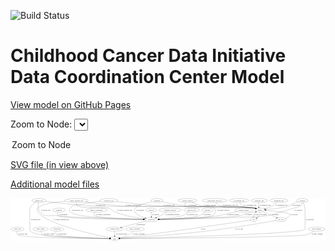 <link rel='stylesheet' href="assets/style.css">
<link rel='stylesheet' href="https://unpkg.com/leaflet@1.5.1/dist/leaflet.css" integrity="sha512-xwE/Az9zrjBIphAcBb3F6JVqxf46+CDLwfLMHloNu6KEQCAWi6HcDUbeOfBIptF7tcCzusKFjFw2yuvEpDL9wQ==" crossorigin="">
<script type="text/javascript" src="https://code.jquery.com/jquery-3.2.1.min.js"></script>
<script type="text/javascript"  src="https://unpkg.com/leaflet@1.5.1/dist/leaflet.js"></script>
<script type="text/javascript" src="assets/actions.js"></script>

![Build Status](https://github.com/CBIIT/ccdi-dcc-model/actions/workflows/model-test-and-deploy.yml/badge.svg)

# Childhood Cancer Data Initiative Data Coordination Center Model

[View model on GitHub Pages](https://cbiit.github.io/ccdi-dcc-model/)



Zoom to Node: <select id="node_select">
  <option value="">Zoom to Node</option>
</select>
<div id="model"></div>

<p>
<a href="./model-desc/ccdi-dcc-model.svg">SVG file (in view above)</a>
<p>
<a href="./model-desc">Additional model files</a>
<div id='graph' style='display:off;'>
<svg width="2872pt" height="392pt"
 viewBox="0.00 0.00 2872.14 392.00" xmlns="http://www.w3.org/2000/svg" xmlns:xlink="http://www.w3.org/1999/xlink">
<g id="graph0" class="graph" transform="scale(1 1) rotate(0) translate(4 388)">
<title>Perl</title>
<polygon fill="#ffffff" stroke="transparent" points="-4,4 -4,-388 2868.1378,-388 2868.1378,4 -4,4"/>
<!-- study_arm -->
<g id="node1" class="node">
<title>study_arm</title>
<ellipse fill="none" stroke="#000000" cx="59.7947" cy="-105" rx="59.5901" ry="18"/>
<text text-anchor="middle" x="59.7947" y="-101.3" font-family="Times,serif" font-size="14.00" fill="#000000">study_arm</text>
</g>
<!-- study -->
<g id="node19" class="node">
<title>study</title>
<ellipse fill="none" stroke="#000000" cx="945.7947" cy="-18" rx="36.2938" ry="18"/>
<text text-anchor="middle" x="945.7947" y="-14.3" font-family="Times,serif" font-size="14.00" fill="#000000">study</text>
</g>
<!-- study_arm&#45;&gt;study -->
<g id="edge14" class="edge">
<title>study_arm&#45;&gt;study</title>
<path fill="none" stroke="#000000" d="M54.5148,-86.5738C52.606,-75.6508 52.6163,-62.3524 60.7947,-54 90.3297,-23.8366 720.5566,-18.9318 899.058,-18.147"/>
<polygon fill="#000000" stroke="#000000" points="899.1941,-21.6465 909.1794,-18.1048 899.1649,-14.6466 899.1941,-21.6465"/>
<text text-anchor="middle" x="109.2947" y="-57.8" font-family="Times,serif" font-size="14.00" fill="#000000">of_study_arm</text>
</g>
<!-- exposure -->
<g id="node2" class="node">
<title>exposure</title>
<ellipse fill="none" stroke="#000000" cx="1791.7947" cy="-279" rx="53.0913" ry="18"/>
<text text-anchor="middle" x="1791.7947" y="-275.3" font-family="Times,serif" font-size="14.00" fill="#000000">exposure</text>
</g>
<!-- participant -->
<g id="node11" class="node">
<title>participant</title>
<ellipse fill="none" stroke="#000000" cx="1279.7947" cy="-192" rx="62.2891" ry="18"/>
<text text-anchor="middle" x="1279.7947" y="-188.3" font-family="Times,serif" font-size="14.00" fill="#000000">participant</text>
</g>
<!-- exposure&#45;&gt;participant -->
<g id="edge1" class="edge">
<title>exposure&#45;&gt;participant</title>
<path fill="none" stroke="#000000" d="M1772.6738,-262.1017C1758.1456,-250.3309 1737.0914,-235.4546 1715.7947,-228 1650.6882,-205.2103 1458.4732,-196.637 1352.3023,-193.5792"/>
<polygon fill="#000000" stroke="#000000" points="1352.3973,-190.0806 1342.3035,-193.3002 1352.202,-197.0779 1352.3973,-190.0806"/>
<text text-anchor="middle" x="1789.2947" y="-231.8" font-family="Times,serif" font-size="14.00" fill="#000000">of_exposure</text>
</g>
<!-- medical_history -->
<g id="node3" class="node">
<title>medical_history</title>
<ellipse fill="none" stroke="#000000" cx="2123.7947" cy="-279" rx="85.2851" ry="18"/>
<text text-anchor="middle" x="2123.7947" y="-275.3" font-family="Times,serif" font-size="14.00" fill="#000000">medical_history</text>
</g>
<!-- medical_history&#45;&gt;participant -->
<g id="edge21" class="edge">
<title>medical_history&#45;&gt;participant</title>
<path fill="none" stroke="#000000" d="M2064.1672,-266.0719C2033.0436,-259.2831 1994.3473,-250.779 1959.7947,-243 1930.8705,-236.4882 1924.1418,-232.2145 1894.7947,-228 1791.9637,-213.2325 1491.0554,-200.1471 1351.9028,-194.6947"/>
<polygon fill="#000000" stroke="#000000" points="1351.8941,-191.1918 1341.7654,-194.2998 1351.6216,-198.1865 1351.8941,-191.1918"/>
<text text-anchor="middle" x="2027.7947" y="-231.8" font-family="Times,serif" font-size="14.00" fill="#000000">of_medical_history</text>
</g>
<!-- consent_group -->
<g id="node4" class="node">
<title>consent_group</title>
<ellipse fill="none" stroke="#000000" cx="945.7947" cy="-105" rx="79.0865" ry="18"/>
<text text-anchor="middle" x="945.7947" y="-101.3" font-family="Times,serif" font-size="14.00" fill="#000000">consent_group</text>
</g>
<!-- consent_group&#45;&gt;study -->
<g id="edge15" class="edge">
<title>consent_group&#45;&gt;study</title>
<path fill="none" stroke="#000000" d="M945.7947,-86.9735C945.7947,-75.1918 945.7947,-59.5607 945.7947,-46.1581"/>
<polygon fill="#000000" stroke="#000000" points="949.2948,-46.0033 945.7947,-36.0034 942.2948,-46.0034 949.2948,-46.0033"/>
<text text-anchor="middle" x="1009.2947" y="-57.8" font-family="Times,serif" font-size="14.00" fill="#000000">of_consent_group</text>
</g>
<!-- diagnosis -->
<g id="node5" class="node">
<title>diagnosis</title>
<ellipse fill="none" stroke="#000000" cx="1332.7947" cy="-366" rx="54.6905" ry="18"/>
<text text-anchor="middle" x="1332.7947" y="-362.3" font-family="Times,serif" font-size="14.00" fill="#000000">diagnosis</text>
</g>
<!-- diagnosis&#45;&gt;participant -->
<g id="edge19" class="edge">
<title>diagnosis&#45;&gt;participant</title>
<path fill="none" stroke="#000000" d="M1286.1433,-356.3384C1233.1771,-344.3115 1151.7636,-322.2488 1133.7947,-297 1104.3966,-255.6915 1171.0453,-224.5393 1223.7166,-207.2805"/>
<polygon fill="#000000" stroke="#000000" points="1224.8892,-210.5805 1233.3625,-204.2203 1222.7723,-203.9083 1224.8892,-210.5805"/>
<text text-anchor="middle" x="1178.2947" y="-275.3" font-family="Times,serif" font-size="14.00" fill="#000000">of_diagnosis</text>
</g>
<!-- sample -->
<g id="node24" class="node">
<title>sample</title>
<ellipse fill="none" stroke="#000000" cx="2270.7947" cy="-279" rx="44.393" ry="18"/>
<text text-anchor="middle" x="2270.7947" y="-275.3" font-family="Times,serif" font-size="14.00" fill="#000000">sample</text>
</g>
<!-- diagnosis&#45;&gt;sample -->
<g id="edge20" class="edge">
<title>diagnosis&#45;&gt;sample</title>
<path fill="none" stroke="#000000" d="M1377.9151,-355.5776C1432.8313,-343.3982 1528.5497,-323.7938 1611.7947,-315 1745.7753,-300.8467 2085.2104,-320.9274 2217.7947,-297 2221.5034,-296.3307 2225.3047,-295.4511 2229.0855,-294.4403"/>
<polygon fill="#000000" stroke="#000000" points="2230.374,-297.709 2238.9678,-291.5124 2228.3855,-290.9974 2230.374,-297.709"/>
<text text-anchor="middle" x="1656.2947" y="-318.8" font-family="Times,serif" font-size="14.00" fill="#000000">of_diagnosis</text>
</g>
<!-- treatment -->
<g id="node6" class="node">
<title>treatment</title>
<ellipse fill="none" stroke="#000000" cx="437.7947" cy="-279" rx="57.6901" ry="18"/>
<text text-anchor="middle" x="437.7947" y="-275.3" font-family="Times,serif" font-size="14.00" fill="#000000">treatment</text>
</g>
<!-- treatment&#45;&gt;participant -->
<g id="edge34" class="edge">
<title>treatment&#45;&gt;participant</title>
<path fill="none" stroke="#000000" d="M428.8945,-261.1823C424.8142,-250.2138 422.5078,-236.6457 430.7947,-228 457.4632,-200.1767 1006.4164,-193.7891 1207.1233,-192.3813"/>
<polygon fill="#000000" stroke="#000000" points="1207.296,-195.8803 1217.272,-192.3123 1207.2484,-188.8805 1207.296,-195.8803"/>
<text text-anchor="middle" x="477.7947" y="-231.8" font-family="Times,serif" font-size="14.00" fill="#000000">of_treatment</text>
</g>
<!-- study_admin -->
<g id="node7" class="node">
<title>study_admin</title>
<ellipse fill="none" stroke="#000000" cx="269.7947" cy="-105" rx="70.3881" ry="18"/>
<text text-anchor="middle" x="269.7947" y="-101.3" font-family="Times,serif" font-size="14.00" fill="#000000">study_admin</text>
</g>
<!-- study_admin&#45;&gt;study -->
<g id="edge16" class="edge">
<title>study_admin&#45;&gt;study</title>
<path fill="none" stroke="#000000" d="M273.0368,-86.812C276.0903,-75.3973 281.9006,-61.4707 292.7947,-54 317.7167,-36.9096 752.9058,-23.3446 898.6629,-19.2633"/>
<polygon fill="#000000" stroke="#000000" points="899.152,-22.7511 909.0509,-18.9748 898.9576,-15.7538 899.152,-22.7511"/>
<text text-anchor="middle" x="349.2947" y="-57.8" font-family="Times,serif" font-size="14.00" fill="#000000">of_study_admin</text>
</g>
<!-- publication -->
<g id="node8" class="node">
<title>publication</title>
<ellipse fill="none" stroke="#000000" cx="420.7947" cy="-105" rx="63.0888" ry="18"/>
<text text-anchor="middle" x="420.7947" y="-101.3" font-family="Times,serif" font-size="14.00" fill="#000000">publication</text>
</g>
<!-- publication&#45;&gt;study -->
<g id="edge40" class="edge">
<title>publication&#45;&gt;study</title>
<path fill="none" stroke="#000000" d="M412.2798,-86.7468C408.6061,-75.8888 406.7597,-62.5981 414.7947,-54 431.2284,-36.4145 772.7712,-23.604 899.2365,-19.4475"/>
<polygon fill="#000000" stroke="#000000" points="899.4994,-22.9409 909.3803,-19.1176 899.2718,-15.9446 899.4994,-22.9409"/>
<text text-anchor="middle" x="465.7947" y="-57.8" font-family="Times,serif" font-size="14.00" fill="#000000">of_publication</text>
</g>
<!-- generic_file -->
<g id="node9" class="node">
<title>generic_file</title>
<ellipse fill="none" stroke="#000000" cx="255.7947" cy="-366" rx="65.7887" ry="18"/>
<text text-anchor="middle" x="255.7947" y="-362.3" font-family="Times,serif" font-size="14.00" fill="#000000">generic_file</text>
</g>
<!-- generic_file&#45;&gt;participant -->
<g id="edge31" class="edge">
<title>generic_file&#45;&gt;participant</title>
<path fill="none" stroke="#000000" d="M251.4786,-347.9197C247.1194,-324.7784 243.6942,-284.8377 264.7947,-261 312.0546,-207.6095 351.0445,-236.8581 421.7947,-228 572.8981,-209.0815 1029.2029,-197.4323 1207.3967,-193.4977"/>
<polygon fill="#000000" stroke="#000000" points="1207.5348,-196.9956 1217.4556,-193.2773 1207.3813,-189.9973 1207.5348,-196.9956"/>
<text text-anchor="middle" x="317.7947" y="-275.3" font-family="Times,serif" font-size="14.00" fill="#000000">of_generic_file</text>
</g>
<!-- generic_file&#45;&gt;study -->
<g id="edge32" class="edge">
<title>generic_file&#45;&gt;study</title>
<path fill="none" stroke="#000000" d="M224.9932,-350.0985C201.0196,-335.2752 171.7947,-310.7031 171.7947,-279 171.7947,-279 171.7947,-279 171.7947,-105 171.7947,-70.6637 208.5607,-68.5491 276.7947,-54 395.8587,-28.6128 767.5206,-20.673 899.0721,-18.6219"/>
<polygon fill="#000000" stroke="#000000" points="899.276,-22.1193 909.2217,-18.468 899.1698,-15.1201 899.276,-22.1193"/>
<text text-anchor="middle" x="224.7947" y="-188.3" font-family="Times,serif" font-size="14.00" fill="#000000">of_generic_file</text>
</g>
<!-- generic_file&#45;&gt;sample -->
<g id="edge30" class="edge">
<title>generic_file&#45;&gt;sample</title>
<path fill="none" stroke="#000000" d="M315.4869,-358.293C410.2854,-346.4408 601.1801,-324.1516 763.7947,-315 925.1074,-305.9216 2058.5528,-324.3169 2217.7947,-297 2221.509,-296.3628 2225.3143,-295.5056 2229.0977,-294.5097"/>
<polygon fill="#000000" stroke="#000000" points="2230.3762,-297.7821 2238.9841,-291.6051 2228.403,-291.0659 2230.3762,-297.7821"/>
<text text-anchor="middle" x="816.7947" y="-318.8" font-family="Times,serif" font-size="14.00" fill="#000000">of_generic_file</text>
</g>
<!-- pathology_file -->
<g id="node10" class="node">
<title>pathology_file</title>
<ellipse fill="none" stroke="#000000" cx="2264.7947" cy="-366" rx="76.0865" ry="18"/>
<text text-anchor="middle" x="2264.7947" y="-362.3" font-family="Times,serif" font-size="14.00" fill="#000000">pathology_file</text>
</g>
<!-- pathology_file&#45;&gt;sample -->
<g id="edge35" class="edge">
<title>pathology_file&#45;&gt;sample</title>
<path fill="none" stroke="#000000" d="M2258.9728,-348.0172C2256.5585,-338.2298 2254.7456,-325.9229 2256.7947,-315 2257.3279,-312.1576 2258.0788,-309.2513 2258.9588,-306.3832"/>
<polygon fill="#000000" stroke="#000000" points="2262.2683,-307.5226 2262.32,-296.9279 2255.6727,-305.1779 2262.2683,-307.5226"/>
<text text-anchor="middle" x="2317.7947" y="-318.8" font-family="Times,serif" font-size="14.00" fill="#000000">of_pathology_file</text>
</g>
<!-- participant&#45;&gt;consent_group -->
<g id="edge39" class="edge">
<title>participant&#45;&gt;consent_group</title>
<path fill="none" stroke="#000000" d="M1233.3534,-179.903C1174.6183,-164.6037 1073.2807,-138.2074 1007.9293,-121.1848"/>
<polygon fill="#000000" stroke="#000000" points="1008.7194,-117.7738 998.16,-118.6401 1006.9549,-124.5478 1008.7194,-117.7738"/>
<text text-anchor="middle" x="1183.2947" y="-144.8" font-family="Times,serif" font-size="14.00" fill="#000000">of_participant</text>
</g>
<!-- family_relationship -->
<g id="node12" class="node">
<title>family_relationship</title>
<ellipse fill="none" stroke="#000000" cx="780.7947" cy="-279" rx="100.1823" ry="18"/>
<text text-anchor="middle" x="780.7947" y="-275.3" font-family="Times,serif" font-size="14.00" fill="#000000">family_relationship</text>
</g>
<!-- family_relationship&#45;&gt;participant -->
<g id="edge10" class="edge">
<title>family_relationship&#45;&gt;participant</title>
<path fill="none" stroke="#000000" d="M766.266,-261.0741C759.3905,-250.3393 754.3406,-237.0632 762.7947,-228 777.7257,-211.9932 1068.7857,-199.517 1207.4787,-194.4551"/>
<polygon fill="#000000" stroke="#000000" points="1207.7312,-197.9483 1217.5981,-194.089 1207.4781,-190.9529 1207.7312,-197.9483"/>
<text text-anchor="middle" x="842.2947" y="-231.8" font-family="Times,serif" font-size="14.00" fill="#000000">of_family_relationship</text>
</g>
<!-- clinical_measure_file -->
<g id="node13" class="node">
<title>clinical_measure_file</title>
<ellipse fill="none" stroke="#000000" cx="596.7947" cy="-366" rx="108.5808" ry="18"/>
<text text-anchor="middle" x="596.7947" y="-362.3" font-family="Times,serif" font-size="14.00" fill="#000000">clinical_measure_file</text>
</g>
<!-- clinical_measure_file&#45;&gt;participant -->
<g id="edge6" class="edge">
<title>clinical_measure_file&#45;&gt;participant</title>
<path fill="none" stroke="#000000" d="M596.7805,-347.837C597.8172,-336.5838 601.185,-322.8293 610.7947,-315 634.878,-295.3787 860.1066,-306.1443 889.7947,-297 919.8802,-287.7333 921.4441,-272.3821 950.7947,-261 1037.356,-227.4317 1143.383,-208.9382 1211.2562,-199.7468"/>
<polygon fill="#000000" stroke="#000000" points="1211.9454,-203.1862 1221.3995,-198.404 1211.0267,-196.2467 1211.9454,-203.1862"/>
<text text-anchor="middle" x="1036.7947" y="-275.3" font-family="Times,serif" font-size="14.00" fill="#000000">of_clinical_measure_file</text>
</g>
<!-- clinical_measure_file&#45;&gt;study -->
<g id="edge5" class="edge">
<title>clinical_measure_file&#45;&gt;study</title>
<path fill="none" stroke="#000000" d="M494.251,-359.9535C402.1622,-352.1277 276.8139,-334.7106 245.7947,-297 235.6305,-284.6432 236.5198,-274.0375 245.7947,-261 325.5474,-148.8929 760.7119,-54.4816 901.6925,-26.4594"/>
<polygon fill="#000000" stroke="#000000" points="902.5809,-29.8516 911.7137,-24.4811 901.2252,-22.9841 902.5809,-29.8516"/>
<text text-anchor="middle" x="459.7947" y="-188.3" font-family="Times,serif" font-size="14.00" fill="#000000">of_clinical_measure_file</text>
</g>
<!-- clinical_measure_file&#45;&gt;sample -->
<g id="edge7" class="edge">
<title>clinical_measure_file&#45;&gt;sample</title>
<path fill="none" stroke="#000000" d="M677.5902,-353.9273C764.0247,-341.6015 905.2479,-323.1557 1027.7947,-315 1159.7402,-306.2189 2087.4919,-319.5368 2217.7947,-297 2221.5082,-296.3577 2225.3128,-295.497 2229.0958,-294.4987"/>
<polygon fill="#000000" stroke="#000000" points="2230.3759,-297.7705 2238.9816,-291.5904 2228.4003,-291.055 2230.3759,-297.7705"/>
<text text-anchor="middle" x="1113.7947" y="-318.8" font-family="Times,serif" font-size="14.00" fill="#000000">of_clinical_measure_file</text>
</g>
<!-- study_personnel -->
<g id="node14" class="node">
<title>study_personnel</title>
<ellipse fill="none" stroke="#000000" cx="1129.7947" cy="-105" rx="87.1846" ry="18"/>
<text text-anchor="middle" x="1129.7947" y="-101.3" font-family="Times,serif" font-size="14.00" fill="#000000">study_personnel</text>
</g>
<!-- study_personnel&#45;&gt;study -->
<g id="edge4" class="edge">
<title>study_personnel&#45;&gt;study</title>
<path fill="none" stroke="#000000" d="M1115.2904,-87.056C1105.4922,-76.0371 1091.6681,-62.4603 1076.7947,-54 1050.3701,-38.9691 1017.3467,-29.948 991.0675,-24.6953"/>
<polygon fill="#000000" stroke="#000000" points="991.4651,-21.2087 980.9901,-22.7975 990.1695,-28.0878 991.4651,-21.2087"/>
<text text-anchor="middle" x="1166.2947" y="-57.8" font-family="Times,serif" font-size="14.00" fill="#000000">of_study_personnel</text>
</g>
<!-- laboratory_test -->
<g id="node15" class="node">
<title>laboratory_test</title>
<ellipse fill="none" stroke="#000000" cx="891.7947" cy="-366" rx="81.7856" ry="18"/>
<text text-anchor="middle" x="891.7947" y="-362.3" font-family="Times,serif" font-size="14.00" fill="#000000">laboratory_test</text>
</g>
<!-- laboratory_test&#45;&gt;participant -->
<g id="edge3" class="edge">
<title>laboratory_test&#45;&gt;participant</title>
<path fill="none" stroke="#000000" d="M815.7358,-359.2241C764.4253,-353.6988 695.4546,-344.4114 635.7947,-330 592.3473,-319.5049 566.701,-333.4238 540.7947,-297 531.5211,-283.9615 530.3787,-273.1453 540.7947,-261 583.6873,-210.9862 1029.754,-196.8453 1207.3893,-193.1809"/>
<polygon fill="#000000" stroke="#000000" points="1207.4985,-196.6795 1217.4261,-192.9791 1207.3577,-189.6809 1207.4985,-196.6795"/>
<text text-anchor="middle" x="606.2947" y="-275.3" font-family="Times,serif" font-size="14.00" fill="#000000">of_laboratory_test</text>
</g>
<!-- laboratory_test&#45;&gt;sample -->
<g id="edge2" class="edge">
<title>laboratory_test&#45;&gt;sample</title>
<path fill="none" stroke="#000000" d="M962.3218,-356.7191C1056.5799,-344.7433 1228.9246,-324.3407 1376.7947,-315 1563.3545,-303.2153 2033.6986,-329.4359 2217.7947,-297 2221.5061,-296.3461 2225.3094,-295.4772 2229.0914,-294.4735"/>
<polygon fill="#000000" stroke="#000000" points="2230.3752,-297.744 2238.9757,-291.5568 2228.394,-291.0302 2230.3752,-297.744"/>
<text text-anchor="middle" x="1442.2947" y="-318.8" font-family="Times,serif" font-size="14.00" fill="#000000">of_laboratory_test</text>
</g>
<!-- sequencing_file -->
<g id="node16" class="node">
<title>sequencing_file</title>
<ellipse fill="none" stroke="#000000" cx="2441.7947" cy="-366" rx="83.3857" ry="18"/>
<text text-anchor="middle" x="2441.7947" y="-362.3" font-family="Times,serif" font-size="14.00" fill="#000000">sequencing_file</text>
</g>
<!-- sequencing_file&#45;&gt;sample -->
<g id="edge17" class="edge">
<title>sequencing_file&#45;&gt;sample</title>
<path fill="none" stroke="#000000" d="M2423.5074,-348.2205C2411.5726,-337.4059 2395.2093,-323.9916 2378.7947,-315 2360.1959,-304.812 2338.2154,-296.8401 2318.9553,-291.0163"/>
<polygon fill="#000000" stroke="#000000" points="2319.7434,-287.6005 2309.1637,-288.1663 2317.7871,-294.3216 2319.7434,-287.6005"/>
<text text-anchor="middle" x="2467.2947" y="-318.8" font-family="Times,serif" font-size="14.00" fill="#000000">of_sequencing_file</text>
</g>
<!-- survival -->
<g id="node17" class="node">
<title>survival</title>
<ellipse fill="none" stroke="#000000" cx="1279.7947" cy="-279" rx="48.1917" ry="18"/>
<text text-anchor="middle" x="1279.7947" y="-275.3" font-family="Times,serif" font-size="14.00" fill="#000000">survival</text>
</g>
<!-- survival&#45;&gt;participant -->
<g id="edge24" class="edge">
<title>survival&#45;&gt;participant</title>
<path fill="none" stroke="#000000" d="M1279.7947,-260.9735C1279.7947,-249.1918 1279.7947,-233.5607 1279.7947,-220.1581"/>
<polygon fill="#000000" stroke="#000000" points="1283.2948,-220.0033 1279.7947,-210.0034 1276.2948,-220.0034 1283.2948,-220.0033"/>
<text text-anchor="middle" x="1319.2947" y="-231.8" font-family="Times,serif" font-size="14.00" fill="#000000">of_survival</text>
</g>
<!-- methylation_array_file -->
<g id="node18" class="node">
<title>methylation_array_file</title>
<ellipse fill="none" stroke="#000000" cx="1857.7947" cy="-366" rx="115.8798" ry="18"/>
<text text-anchor="middle" x="1857.7947" y="-362.3" font-family="Times,serif" font-size="14.00" fill="#000000">methylation_array_file</text>
</g>
<!-- methylation_array_file&#45;&gt;sample -->
<g id="edge18" class="edge">
<title>methylation_array_file&#45;&gt;sample</title>
<path fill="none" stroke="#000000" d="M1869.9421,-347.9956C1878.9048,-336.3479 1892.2172,-322.0811 1907.7947,-315 1970.6138,-286.4442 2150.067,-310.2151 2217.7947,-297 2221.4429,-296.2882 2225.1841,-295.3872 2228.909,-294.3695"/>
<polygon fill="#000000" stroke="#000000" points="2230.0795,-297.6727 2238.6564,-291.4528 2228.0727,-290.9665 2230.0795,-297.6727"/>
<text text-anchor="middle" x="1999.2947" y="-318.8" font-family="Times,serif" font-size="14.00" fill="#000000">of_methylation_array_file</text>
</g>
<!-- treatment_response -->
<g id="node20" class="node">
<title>treatment_response</title>
<ellipse fill="none" stroke="#000000" cx="1450.7947" cy="-279" rx="104.7816" ry="18"/>
<text text-anchor="middle" x="1450.7947" y="-275.3" font-family="Times,serif" font-size="14.00" fill="#000000">treatment_response</text>
</g>
<!-- treatment_response&#45;&gt;participant -->
<g id="edge29" class="edge">
<title>treatment_response&#45;&gt;participant</title>
<path fill="none" stroke="#000000" d="M1422.7205,-261.612C1405.6623,-251.3298 1383.2896,-238.3398 1362.7947,-228 1350.9549,-222.0268 1337.8968,-216.0778 1325.7118,-210.7868"/>
<polygon fill="#000000" stroke="#000000" points="1326.7371,-207.4184 1316.1668,-206.6967 1323.9799,-213.8525 1326.7371,-207.4184"/>
<text text-anchor="middle" x="1473.7947" y="-231.8" font-family="Times,serif" font-size="14.00" fill="#000000">of_treatment_response</text>
</g>
<!-- radiology_file -->
<g id="node21" class="node">
<title>radiology_file</title>
<ellipse fill="none" stroke="#000000" cx="1646.7947" cy="-279" rx="73.387" ry="18"/>
<text text-anchor="middle" x="1646.7947" y="-275.3" font-family="Times,serif" font-size="14.00" fill="#000000">radiology_file</text>
</g>
<!-- radiology_file&#45;&gt;participant -->
<g id="edge25" class="edge">
<title>radiology_file&#45;&gt;participant</title>
<path fill="none" stroke="#000000" d="M1623.6212,-261.6977C1607.0039,-250.2104 1583.6106,-235.8494 1560.7947,-228 1523.0604,-215.0183 1420.2614,-204.0296 1350.0433,-197.7232"/>
<polygon fill="#000000" stroke="#000000" points="1350.2012,-194.2236 1339.9312,-196.8271 1349.5832,-201.1962 1350.2012,-194.2236"/>
<text text-anchor="middle" x="1652.7947" y="-231.8" font-family="Times,serif" font-size="14.00" fill="#000000">of_radiology_file</text>
</g>
<!-- genetic_analysis -->
<g id="node22" class="node">
<title>genetic_analysis</title>
<ellipse fill="none" stroke="#000000" cx="1610.7947" cy="-366" rx="87.9851" ry="18"/>
<text text-anchor="middle" x="1610.7947" y="-362.3" font-family="Times,serif" font-size="14.00" fill="#000000">genetic_analysis</text>
</g>
<!-- genetic_analysis&#45;&gt;participant -->
<g id="edge22" class="edge">
<title>genetic_analysis&#45;&gt;participant</title>
<path fill="none" stroke="#000000" d="M1594.7137,-348.1961C1587.0194,-337.5072 1581.1665,-324.2365 1589.7947,-315 1629.9355,-272.0291 1813.6539,-339.9709 1853.7947,-297 1875.3548,-273.9198 1863.2164,-245.3039 1836.7947,-228 1797.2516,-202.1027 1494.4176,-194.7692 1352.6121,-192.7457"/>
<polygon fill="#000000" stroke="#000000" points="1352.3224,-189.2415 1342.2752,-192.6036 1352.2261,-196.2408 1352.3224,-189.2415"/>
<text text-anchor="middle" x="1935.7947" y="-275.3" font-family="Times,serif" font-size="14.00" fill="#000000">of_genetic_analysis</text>
</g>
<!-- genetic_analysis&#45;&gt;sample -->
<g id="edge23" class="edge">
<title>genetic_analysis&#45;&gt;sample</title>
<path fill="none" stroke="#000000" d="M1650.8156,-349.8917C1686.417,-335.6884 1734.2858,-316.948 1743.7947,-315 1950.3241,-272.6911 2010.4841,-335.2981 2217.7947,-297 2221.4498,-296.3248 2225.1959,-295.4495 2228.9241,-294.449"/>
<polygon fill="#000000" stroke="#000000" points="2230.0829,-297.7561 2238.6766,-291.5596 2228.0943,-291.0445 2230.0829,-297.7561"/>
<text text-anchor="middle" x="1813.7947" y="-318.8" font-family="Times,serif" font-size="14.00" fill="#000000">of_genetic_analysis</text>
</g>
<!-- cytogenomic_file -->
<g id="node23" class="node">
<title>cytogenomic_file</title>
<ellipse fill="none" stroke="#000000" cx="2080.7947" cy="-366" rx="89.8845" ry="18"/>
<text text-anchor="middle" x="2080.7947" y="-362.3" font-family="Times,serif" font-size="14.00" fill="#000000">cytogenomic_file</text>
</g>
<!-- cytogenomic_file&#45;&gt;sample -->
<g id="edge33" class="edge">
<title>cytogenomic_file&#45;&gt;sample</title>
<path fill="none" stroke="#000000" d="M2086.1891,-347.8714C2090.4884,-336.6323 2097.6664,-322.8806 2108.7947,-315 2148.8652,-286.6236 2170.1667,-308.9349 2217.7947,-297 2221.1969,-296.1474 2224.6934,-295.1775 2228.1898,-294.1402"/>
<polygon fill="#000000" stroke="#000000" points="2229.4676,-297.4077 2237.9653,-291.08 2227.3763,-290.7274 2229.4676,-297.4077"/>
<text text-anchor="middle" x="2180.2947" y="-318.8" font-family="Times,serif" font-size="14.00" fill="#000000">of_cytogenomic_file</text>
</g>
<!-- sample&#45;&gt;participant -->
<g id="edge28" class="edge">
<title>sample&#45;&gt;participant</title>
<path fill="none" stroke="#000000" d="M2237.62,-267.0607C2231.091,-264.902 2224.2604,-262.7758 2217.7947,-261 2180.558,-250.7729 2169.7205,-254.298 2132.7947,-243 2115.8267,-237.8084 2113.132,-231.7792 2095.7947,-228 2024.3626,-212.4292 1538.4788,-198.5832 1352.2394,-193.7876"/>
<polygon fill="#000000" stroke="#000000" points="1352.0891,-190.2827 1342.0027,-193.5254 1351.9098,-197.2804 1352.0891,-190.2827"/>
<text text-anchor="middle" x="2169.2947" y="-231.8" font-family="Times,serif" font-size="14.00" fill="#000000">of_sample</text>
</g>
<!-- cell_line -->
<g id="node26" class="node">
<title>cell_line</title>
<ellipse fill="none" stroke="#000000" cx="2461.7947" cy="-192" rx="49.2915" ry="18"/>
<text text-anchor="middle" x="2461.7947" y="-188.3" font-family="Times,serif" font-size="14.00" fill="#000000">cell_line</text>
</g>
<!-- sample&#45;&gt;cell_line -->
<g id="edge27" class="edge">
<title>sample&#45;&gt;cell_line</title>
<path fill="none" stroke="#000000" d="M2300.6384,-265.4063C2333.1922,-250.5781 2385.4735,-226.7641 2421.6175,-210.3006"/>
<polygon fill="#000000" stroke="#000000" points="2423.2454,-213.4052 2430.895,-206.0747 2420.3437,-207.0349 2423.2454,-213.4052"/>
<text text-anchor="middle" x="2413.2947" y="-231.8" font-family="Times,serif" font-size="14.00" fill="#000000">of_sample</text>
</g>
<!-- pdx -->
<g id="node27" class="node">
<title>pdx</title>
<ellipse fill="none" stroke="#000000" cx="2213.7947" cy="-192" rx="27.8951" ry="18"/>
<text text-anchor="middle" x="2213.7947" y="-188.3" font-family="Times,serif" font-size="14.00" fill="#000000">pdx</text>
</g>
<!-- sample&#45;&gt;pdx -->
<g id="edge26" class="edge">
<title>sample&#45;&gt;pdx</title>
<path fill="none" stroke="#000000" d="M2271.2653,-260.8513C2270.7555,-250.5517 2268.7555,-237.8017 2262.7947,-228 2258.2217,-220.4802 2251.4299,-214.0401 2244.3497,-208.7739"/>
<polygon fill="#000000" stroke="#000000" points="2246.2646,-205.8437 2236.0214,-203.1369 2242.3409,-211.6407 2246.2646,-205.8437"/>
<text text-anchor="middle" x="2304.2947" y="-231.8" font-family="Times,serif" font-size="14.00" fill="#000000">of_sample</text>
</g>
<!-- synonym -->
<g id="node25" class="node">
<title>synonym</title>
<ellipse fill="none" stroke="#000000" cx="2656.7947" cy="-366" rx="51.9908" ry="18"/>
<text text-anchor="middle" x="2656.7947" y="-362.3" font-family="Times,serif" font-size="14.00" fill="#000000">synonym</text>
</g>
<!-- synonym&#45;&gt;participant -->
<g id="edge36" class="edge">
<title>synonym&#45;&gt;participant</title>
<path fill="none" stroke="#000000" d="M2656.1059,-347.7755C2654.7518,-336.9283 2651.2953,-323.6389 2642.7947,-315 2642.0387,-314.2317 2345.859,-228.1706 2344.7947,-228 2247.6379,-212.4284 1576.4341,-197.8753 1352.4037,-193.4022"/>
<polygon fill="#000000" stroke="#000000" points="1352.1453,-189.8964 1342.0777,-193.1968 1352.0061,-196.895 1352.1453,-189.8964"/>
<text text-anchor="middle" x="2620.2947" y="-275.3" font-family="Times,serif" font-size="14.00" fill="#000000">of_synonym</text>
</g>
<!-- synonym&#45;&gt;study -->
<g id="edge38" class="edge">
<title>synonym&#45;&gt;study</title>
<path fill="none" stroke="#000000" d="M2665.1193,-348.1C2672.3918,-330.8051 2681.7947,-303.6732 2681.7947,-279 2681.7947,-279 2681.7947,-279 2681.7947,-105 2681.7947,-61.4501 1269.453,-25.6823 992.5665,-19.0886"/>
<polygon fill="#000000" stroke="#000000" points="992.5343,-15.587 982.4541,-18.8488 992.3682,-22.585 992.5343,-15.587"/>
<text text-anchor="middle" x="2724.2947" y="-188.3" font-family="Times,serif" font-size="14.00" fill="#000000">of_synonym</text>
</g>
<!-- synonym&#45;&gt;sample -->
<g id="edge37" class="edge">
<title>synonym&#45;&gt;sample</title>
<path fill="none" stroke="#000000" d="M2617.3815,-353.9832C2598.8788,-347.7621 2576.7727,-339.4816 2557.7947,-330 2546.8774,-324.5456 2546.2305,-319.2616 2534.7947,-315 2497.3533,-301.0472 2390.2192,-289.5316 2324.5054,-283.5179"/>
<polygon fill="#000000" stroke="#000000" points="2324.6054,-280.0128 2314.3314,-282.6005 2323.9767,-286.9845 2324.6054,-280.0128"/>
<text text-anchor="middle" x="2600.2947" y="-318.8" font-family="Times,serif" font-size="14.00" fill="#000000">of_synonym</text>
</g>
<!-- cell_line&#45;&gt;study -->
<g id="edge9" class="edge">
<title>cell_line&#45;&gt;study</title>
<path fill="none" stroke="#000000" d="M2417.3237,-184.0292C2308.8627,-164.8329 2021.9554,-115.5198 1780.7947,-87 1481.1723,-51.5665 1118.9212,-28.2549 992.2227,-20.6833"/>
<polygon fill="#000000" stroke="#000000" points="992.2924,-17.1814 982.1024,-20.0822 991.8772,-24.1691 992.2924,-17.1814"/>
<text text-anchor="middle" x="2081.2947" y="-101.3" font-family="Times,serif" font-size="14.00" fill="#000000">of_cell_line</text>
</g>
<!-- cell_line&#45;&gt;sample -->
<g id="edge8" class="edge">
<title>cell_line&#45;&gt;sample</title>
<path fill="none" stroke="#000000" d="M2500.6396,-203.1205C2525.4875,-212.1532 2550.5227,-226.1359 2535.7947,-243 2522.1217,-258.6561 2397.9057,-270.0245 2324.4915,-275.4429"/>
<polygon fill="#000000" stroke="#000000" points="2324.2072,-271.9542 2314.4863,-276.1678 2324.7132,-278.9359 2324.2072,-271.9542"/>
<text text-anchor="middle" x="2580.2947" y="-231.8" font-family="Times,serif" font-size="14.00" fill="#000000">of_cell_line</text>
</g>
<!-- pdx&#45;&gt;study -->
<g id="edge11" class="edge">
<title>pdx&#45;&gt;study</title>
<path fill="none" stroke="#000000" d="M2186.3189,-187.913C2071.0722,-170.8111 1615.2532,-103.5809 1239.7947,-54 1152.2071,-42.4337 1049.765,-30.1777 991.8562,-23.3672"/>
<polygon fill="#000000" stroke="#000000" points="991.9151,-19.8502 981.5752,-22.1603 991.0989,-26.8024 991.9151,-19.8502"/>
<text text-anchor="middle" x="1752.7947" y="-101.3" font-family="Times,serif" font-size="14.00" fill="#000000">of_pdx</text>
</g>
<!-- pdx&#45;&gt;sample -->
<g id="edge12" class="edge">
<title>pdx&#45;&gt;sample</title>
<path fill="none" stroke="#000000" d="M2210.1479,-210.0783C2209.0156,-220.3544 2209.2656,-233.1044 2214.7947,-243 2218.6793,-249.9524 2224.5299,-255.7704 2231.0067,-260.5608"/>
<polygon fill="#000000" stroke="#000000" points="2229.1616,-263.5362 2239.4447,-266.0873 2232.9969,-257.6803 2229.1616,-263.5362"/>
<text text-anchor="middle" x="2238.7947" y="-231.8" font-family="Times,serif" font-size="14.00" fill="#000000">of_pdx</text>
</g>
<!-- study_funding -->
<g id="node28" class="node">
<title>study_funding</title>
<ellipse fill="none" stroke="#000000" cx="2786.7947" cy="-105" rx="77.1866" ry="18"/>
<text text-anchor="middle" x="2786.7947" y="-101.3" font-family="Times,serif" font-size="14.00" fill="#000000">study_funding</text>
</g>
<!-- study_funding&#45;&gt;study -->
<g id="edge13" class="edge">
<title>study_funding&#45;&gt;study</title>
<path fill="none" stroke="#000000" d="M2763.4922,-87.6842C2745.8939,-75.7058 2720.6093,-60.7528 2695.7947,-54 2611.3845,-31.0295 1262.5969,-20.2534 992.6184,-18.3211"/>
<polygon fill="#000000" stroke="#000000" points="992.4057,-14.8196 982.3811,-18.2484 992.356,-21.8195 992.4057,-14.8196"/>
<text text-anchor="middle" x="2791.7947" y="-57.8" font-family="Times,serif" font-size="14.00" fill="#000000">of_study_funding</text>
</g>
</g>
</svg>
</div>
